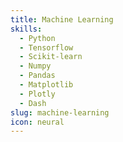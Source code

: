 ```yaml
---
title: Machine Learning
skills:
  - Python
  - Tensorflow
  - Scikit-learn
  - Numpy
  - Pandas
  - Matplotlib
  - Plotly
  - Dash
slug: machine-learning
icon: neural
---
```


